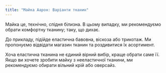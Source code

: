 ```yaml
---
title: "Майка Аарон: Варіанти тканин"
---
```


Майка це, технічно, спідня білизна. В цьому випадку, ми рекомендуємо обрати комфортну тканину; таку, що дихає.

До прикладу, підійде еластична бавовна, віскоза або трикотаж. Ми пропонуємо відвідати магазин тканин та роздивитися їх асортимент.

<Note>

Хоча еластична тканина не єдиний вірний вибір, краще обрати саме її. Якщо ви хочете зробити майку з нееластичної тканини, ми рекомендуємо обирати вільний крій або оверсайз.

</Note>
